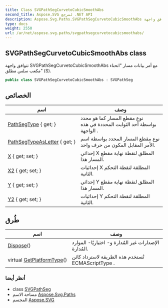 ```yaml
---
title: Class SVGPathSegCurvetoCubicSmoothAbs
second_title: Aspose.SVG لمرجع .NET API
description: Aspose.Svg.Paths.SVGPathSegCurvetoCubicSmoothAbs فصل. تتوافق واجهة SVGPathSegCurvetoCubicSmoothAbs مع أمر بيانات مسار انحناء مكعب سلس مطلق S.
type: docs
weight: 2550
url: /ar/net/aspose.svg.paths/svgpathsegcurvetocubicsmoothabs/
---
```

## SVGPathSegCurvetoCubicSmoothAbs class

تتوافق واجهة SVGPathSegCurvetoCubicSmoothAbs مع أمر بيانات مسار "انحناء مكعب سلس مطلق" (S).

```csharp
public class SVGPathSegCurvetoCubicSmoothAbs : SVGPathSeg
```

## الخصائص

| اسم | وصف |
| --- | --- |
| [PathSegType](../../aspose.svg.paths/svgpathseg/pathsegtype/) { get; } | نوع مقطع المسار كما هو محدد بواسطة أحد الثوابت المحددة في هذه الواجهة . |
| [PathSegTypeAsLetter](../../aspose.svg.paths/svgpathseg/pathsegtypeasletter/) { get; } | نوع مقطع المسار المحدد بواسطة اسم الأمر المقابل المكون من حرف واحد. |
| [X](../../aspose.svg.paths/svgpathsegcurvetocubicsmoothabs/x/) { get; set; } | إحداثي X المطلق لنقطة نهاية مقطع المسار هذا. |
| [X2](../../aspose.svg.paths/svgpathsegcurvetocubicsmoothabs/x2/) { get; set; } | إحداثيات X المطلقة لنقطة التحكم الثانية. |
| [Y](../../aspose.svg.paths/svgpathsegcurvetocubicsmoothabs/y/) { get; set; } | إحداثي Y المطلق لنقطة نهاية مقطع المسار هذا. |
| [Y2](../../aspose.svg.paths/svgpathsegcurvetocubicsmoothabs/y2/) { get; set; } | إحداثيات Y المطلقة لنقطة التحكم الثانية. |

## طُرق

| اسم | وصف |
| --- | --- |
| [Dispose](../../aspose.svg.datatypes/svgvaluetype/dispose/)() | الإصدارات غير المُدارة و- اختياريًا- الموارد المُدارة. |
| virtual [GetPlatformType](../../aspose.svg.dom/domobject/getplatformtype/)() | تُستخدم هذه الطريقة لاسترداد كائن ECMAScriptType . |

### أنظر أيضا

* class [SVGPathSeg](../svgpathseg/)
* مساحة الاسم [Aspose.Svg.Paths](../../aspose.svg.paths/)
* المجسم [Aspose.SVG](../../)



